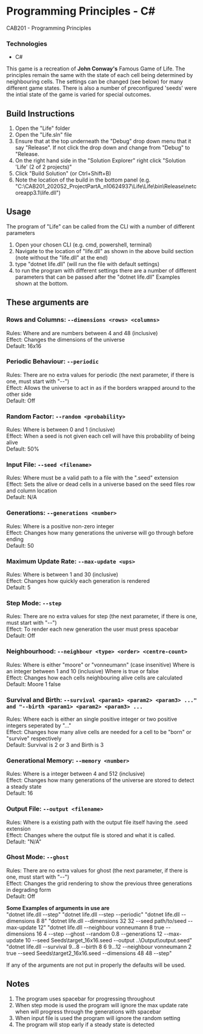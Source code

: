 # Programming Principles - C#

CAB201 - Programming Principles

### Technologies
- C#

This game is a recreation of **John Conway's** Famous Game of Life. The principles remain the same with the state of each cell being determined by neighbouring cells. The settings can be changed (see below) for many different game states. There is also a number of preconfigured 'seeds' were the intial state of the game is varied for special outcomes.

## Build Instructions

1) Open the "Life" folder
2) Open the "Life.sln" file
3) Ensure that at the top underneath the "Debug" drop down menu that it say "Release". 
   If not click the drop down and change from "Debug" to "Release.
4) On the right hand side in the "Solution Explorer" right click "Solution 'Life' (2 of 2 projects)"
5) Click "Build Solution" (or Ctrl+Shift+B)
6) Note the location of the build in the bottom panel (e.g. "C:\CAB201_2020S2_ProjectPartA_n10624937\Life\Life\bin\Release\netcoreapp3.1\life.dll") 

## Usage 

The program of "Life" can be called from the CLI with a number of different parameters
1) Open your chosen CLI (e.g. cmd, powershell, terminal) 
2) Navigate to the location of "life.dll" as shown in the above build section (note without the "life.dll" at the end)
3) type "dotnet life.dll" (will run the file with default settings)
4) to run the program with different settings there are a number of different parameters that can be passed after the "dotnet life.dll"
Examples shown at the bottom.

**These arguments are**
-------------
### Rows and Columns: `--dimensions <rows> <columns>`
	
Rules: Where <row> and <column> are numbers between 4 and 48 (inclusive)  
Effect: Changes the dimensions of the universe  
Default: 16x16  
	
### Periodic Behaviour: `--periodic`
	
Rules: There are no extra values for periodic (the next parameter, if there is one, must start with "--")  
Effect: Allows the universe to act in as if the borders wrapped around to the other side  
Default: Off  

### Random Factor: `--random <probability>`

Rules: Where <probability> is between 0 and 1 (inclusive)  
Effect: When a seed is not given each cell will have this probability of being alive  
Default: 50%  

### Input File: `--seed <filename>`

Rules: Where <filename> must be a valid path to a file with the ".seed" extension  
Effect: Sets the alive or dead cells in a universe based on the seed files row and column location  
Default: N/A  

### Generations: `--generations <number>`

Rules: Where <number> is a positive non-zero integer  
Effect: Changes how many generations the universe will go through before ending  
Default: 50  

### Maximum Update Rate: `--max-update <ups>`

Rules: Where <ups> is between 1 and 30 (inclusive)  
Effect: Changes how quickly each generation is rendered  
Default: 5  

### Step Mode: `--step`

Rules: There are no extra values for step (the next parameter, if there is one, must start with "--")  
Effect: To render each new generation the user must press spacebar  
Default: Off  

### Neighbourhood: `--neighbour <type> <order> <centre-count>`

Rules: Where <type> is either "moore" or "vonneumann" (case insenitive) 
       Where <order> is an integer between 1 and 10 (inclusive)
       Where <centre-count> is true or false  
Effect: Changes how each cells neighbouring alive cells are calculated   
Default: Moore 1 false  

### Survival and Birth:  `--survival <param1> <param2> <param3> ..." and "--birth <param1> <param2> <param3> ...`

Rules: Where each <parameter> is either an single positive integer or two positive integers seperated by "..."  
Effect: Changes how many alive cells are needed for a cell to be "born" or "survive" respectively  
Default: Survival is 2 or 3 and Birth is 3  

### Generational Memory: `--memory <number>`

Rules: Where <number> is a integer between 4 and 512 (inclusive)  
Effect: Changes how many generations of the universe are stored to detect a steady state  
Default: 16  

### Output File:  `--output <filename>`

Rules: Where <filename> is a existing path with the output file itself having the .seed extension  
Effect: Changes where the output file is stored and what it is called.  
Default: "N/A"  

### Ghost Mode: `--ghost`

Rules: There are no extra values for ghost (the next parameter, if there is one, must start with "--")  
Effect: Changes the grid rendering to show the previous three generations in degrading form  
Default: Off  



**Some Examples of arguments in use are**  
"dotnet life.dll --step"
"dotnet life.dll --step --periodic"
"dotnet life.dll --dimensions 8 8"
"dotnet life.dll --dimensions 32 32 --seed path/to/seed --max-update 12"
"dotnet life.dll --neighbour vonneumann 8 true --dimensions 16 4 --step --ghost --random 0.8 --generations 12 
	--max-update 10 --seed Seeds\target_16x16.seed --output ..\Output\output.seed"
"dotnet life.dll --survival 9...8 --birth 8 6 9...12 --neighbour vonneumann 2 true 
	--seed Seeds\target2_16x16.seed --dimensions 48 48 --step"

If any of the arguments are not put in properly the defaults will be used.

## Notes 
1. The program uses spacebar for progressing throughout
2. When step mode is used the program will ignore the max update rate when will progress through 
   the generations with spacebar
3. When input file is used the program will ignore the random setting
4. The program will stop early if a steady state is detected

